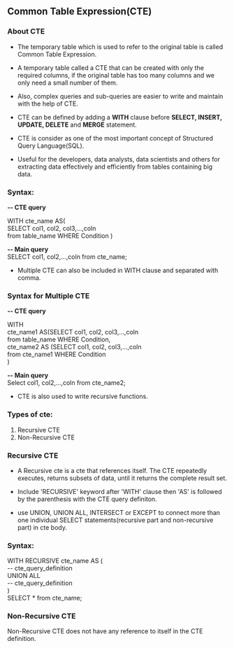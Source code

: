 ## Common Table Expression(CTE)
### About CTE

* The temporary table which is used to refer to the original table is called Common Table Expression.
  
* A temporary table called a CTE that can be created with only the required columns, if the original table has too many columns and we only need a small number of them.

* Also, complex queries and sub-queries are easier to write and maintain with the help of CTE.

* CTE can be defined by adding a <b>WITH</b> clause before <b>SELECT, INSERT, UPDATE, DELETE</b> and <b>MERGE</b> statement.

* CTE is consider as one of the most important concept of Structured Query Language(SQL).

* Useful for the developers, data analysts, data scientists and others for extracting data effectively and efficiently from tables containing big data. 


### Syntax: 
<b>-- CTE query<br></b>

WITH cte_name AS(<br>
SELECT col1, col2, col3,...,coln<br>
from table_name WHERE Condition
)<br>

<b>-- Main query</B><br>
SELECT col1, col2,...,coln from cte_name;<br>

* Multiple CTE can also be included in WITH clause and separated with comma.

### Syntax for Multiple CTE

<b>-- CTE query</B>

WITH <br>
	cte_name1 AS(SELECT col1, col2, col3,...,coln<br>
from table_name WHERE Condition,<br>
	cte_name2 AS (SELECT col1, col2, col3,...,coln<br>
from cte_name1 WHERE Condition<br>
)<br>

<b>-- Main query<br></b>
Select col1, col2,...,coln from cte_name2;<br>

* CTE is also used to write recursive functions. 

### Types of cte:

1. Recursive CTE
2. Non-Recursive CTE

### Recursive CTE

* A Recursive cte is a cte that references itself. The CTE repeatedly executes, returns subsets of data, until it returns the complete result set.

* Include 'RECURSIVE' keyword after 'WITH' clause then 'AS' is followed by the parenthesis with the CTE query definiton.

* use UNION, UNION ALL, INTERSECT or EXCEPT to connect more than one individual SELECT statements(recursive part and non-recursive part) in cte body.

### Syntax:

WITH RECURSIVE cte_name AS (<Br>
-- cte_query_definition<br>
UNION ALL<br>
-- cte_query_definition<br>
)<br>
SELECT * from cte_name;<br>

### Non-Recursive CTE

Non-Recursive CTE does not have any reference to itself in the CTE definition.

